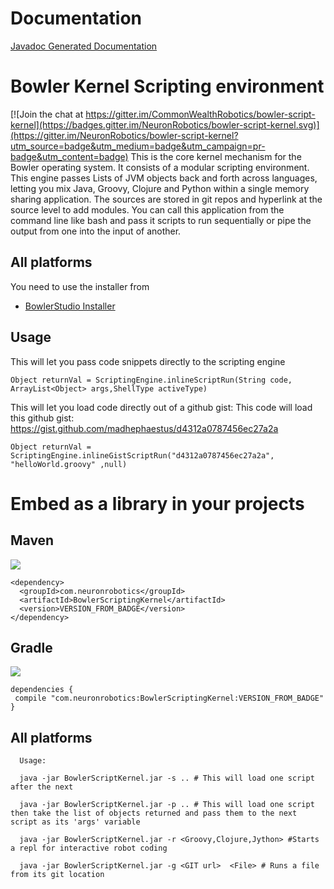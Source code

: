 
# Documentation

[Javadoc Generated Documentation](https://commonwealthrobotics.com/bowler-script-kernel/namespaces.html) 


# Bowler Kernel Scripting environment

[![Join the chat at https://gitter.im/CommonWealthRobotics/bowler-script-kernel](https://badges.gitter.im/NeuronRobotics/bowler-script-kernel.svg)](https://gitter.im/NeuronRobotics/bowler-script-kernel?utm_source=badge&utm_medium=badge&utm_campaign=pr-badge&utm_content=badge)
This is the core kernel mechanism for the Bowler operating system. It consists of a modular scripting environment. This engine passes Lists of JVM objects back and forth across languages, letting you mix Java, Groovy, Clojure and Python within a single memory sharing application. The sources are stored in git repos and hyperlink at the source level to add modules. You can call this application from the command line like bash and pass it scripts to run sequentially or pipe the output from one into the input of another.

## All platforms 
 You need to use the installer from 
 * [BowlerStudio Installer](https://github.com/CommonWealthRobotics/BowlerStudio/releases)
 
## Usage
This will let you pass code snippets directly to the scripting engine
```
Object returnVal = ScriptingEngine.inlineScriptRun(String code, ArrayList<Object> args,ShellType activeType)
```

This will let you load code directly out of a github gist:
This code will load this github gist:
https://gist.github.com/madhephaestus/d4312a0787456ec27a2a

<script src="https://gist.github.com/madhephaestus/d4312a0787456ec27a2a.js"></script>

```
Object returnVal = ScriptingEngine.inlineGistScriptRun("d4312a0787456ec27a2a", "helloWorld.groovy" ,null) 
```



# Embed as a library in your projects

## Maven
![](https://img.shields.io/nexus/r/https/oss.sonatype.org/com.neuronrobotics/BowlerScriptingKernel.svg?style=flat)


```
<dependency>
  <groupId>com.neuronrobotics</groupId>
  <artifactId>BowlerScriptingKernel</artifactId>
  <version>VERSION_FROM_BADGE</version>
</dependency>
```
## Gradle
![](https://img.shields.io/nexus/r/https/oss.sonatype.org/com.neuronrobotics/BowlerScriptingKernel.svg?style=flat)
```
dependencies {
 compile "com.neuronrobotics:BowlerScriptingKernel:VERSION_FROM_BADGE"
}
```

## All platforms 
```
  Usage: 
  
  java -jar BowlerScriptKernel.jar -s .. # This will load one script after the next

  java -jar BowlerScriptKernel.jar -p .. # This will load one script then take the list of objects returned and pass them to the next script as its 'args' variable
  
  java -jar BowlerScriptKernel.jar -r <Groovy,Clojure,Jython> #Starts a repl for interactive robot coding
  
  java -jar BowlerScriptKernel.jar -g <GIT url>  <File> # Runs a file from its git location
```

